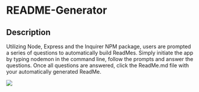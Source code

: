 # README-Generator

## Description

Utilizing Node, Express and the Inquirer NPM package, users are prompted a series of questions to automatically build ReadMes. Simply initiate the app by typing nodemon in the command line, follow the prompts and answer the questions. Once all questions are answered, click the ReadMe.md file with your automatically generated ReadMe.

![](readme-generator.gif)
